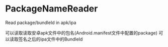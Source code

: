 # PackageNameReader
Read package/bundleId in apk/ipa

可以读取读取安卓apk文件中的包名(Android.manifest文件中配置的package)
可以读取签名之后的ipa文件中的BundleId
